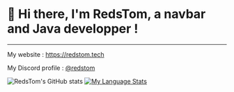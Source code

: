 # 👋 Hi there, I'm RedsTom, a navbar and Java developper !
---
My website : https://redstom.tech

My Discord profile : [@redstom](https://discord.com/users/723471302123323434)

![RedsTom's GitHub stats](https://github-readme-stats.vercel.app/api?username=RedsTom&show_icons=true&theme=github_dark)
[![My Language Stats](https://github-readme-stats.vercel.app/api/top-langs/?username=RedsTom&langs_count=5&theme=github_dark)]()

<!--
**RedsTom/RedsTom** is a ✨ _special_ ✨ repository because its `README.md` (this file) appears on your GitHub profile.

Here are some ideas to get you started:

- 🔭 I’m currently working on ...
- 🌱 I’m currently learning ...
- 👯 I’m looking to collaborate on ...
- 🤔 I’m looking for help with ...
- 💬 Ask me about ...
- 📫 How to reach me: ...
- 😄 Pronouns: ...
- ⚡ Fun fact: ...
-->
